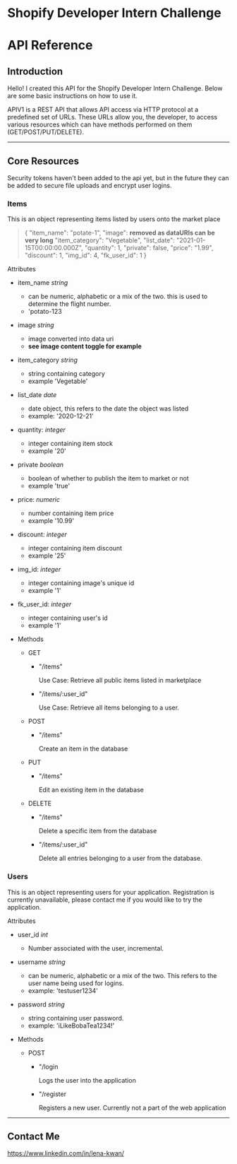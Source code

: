 # Shopify Developer Intern Challenge

# API Reference

## Introduction

Hello! I created this API for the Shopify Developer Intern Challenge. Below are some basic instructions on how to use it.

APIV1 is a REST API that allows API access via HTTP protocol at a predefined set of URLs. These URLs allow you, the developer, to access various resources which can have methods performed on them (GET/POST/PUT/DELETE). 

---

## Core Resources

Security tokens haven't been added to the api yet, but in the future they can be added to secure file uploads and encrypt user logins.

### Items

This is an object representing items listed by users onto the market place

> {
"item_name": "potate-1",
"image":  **removed as dataURIs can be very long**
"item_category": "Vegetable",
"list_date": "2021-01-15T00:00:00.000Z",
"quantity": 1,
"private": false,
"price": "1.99",
"discount": 1,
"img_id": 4,
"fk_user_id": 1
}

Attributes

- item_name *string*
    - can be numeric, alphabetic or a mix of the two. this is used to determine the flight number.
    - 'potato-123
- image *string*
    - image converted into data uri
    - **see image content toggle for example**
- item_category *string*
    - string containing category
    - example 'Vegetable'
- list_date *date*
    - date object, this refers to the date the object was listed
    - example: '2020-12-21'
- quantity: *integer*
    - integer containing item stock
    - example '20'
- private *boolean*
    - boolean of whether to publish the item to market or not
    - example 'true'
- price: *numeric*
    - number containing item price
    - example '10.99'
- discount: *integer*
    - integer containing item discount
    - example '25'
- img_id: *integer*
    - integer containing image's unique id
    - example '1'
- fk_user_id: *integer*
    - integer containing user's id
    - example '1'

- Methods
    - GET
        - "/items"

            Use Case: Retrieve all public items listed in marketplace

        - "/items/:user_id"

            Use Case: Retrieve all items belonging to a user.

    - POST
        - "/items"

            Create an item in the database

    - PUT
        - "/items"

            Edit an existing item in the database

    - DELETE
        - "/items"

            Delete a specific item from the database

        - "/items/:user_id"

            Delete all entries belonging to a user from the database.

### Users

This is an object representing users for your application. Registration is currently unavailable, please contact me if you would like to try the application.

Attributes

- user_id *int*
    - Number associated with the user, incremental.
- username *string*
    - can be numeric, alphabetic or a mix of the two. This refers to the user name being used for logins.
    - example: 'testuser1234'
- password *string*
    - string containing user password.
    - example: 'iLikeBobaTea1234!'

- Methods
    - POST
        - "/login

            Logs the user into the application

        - "/register

            Registers a new user. Currently not a part of the web application

 

---

## Contact Me

https://www.linkedin.com/in/lena-kwan/
